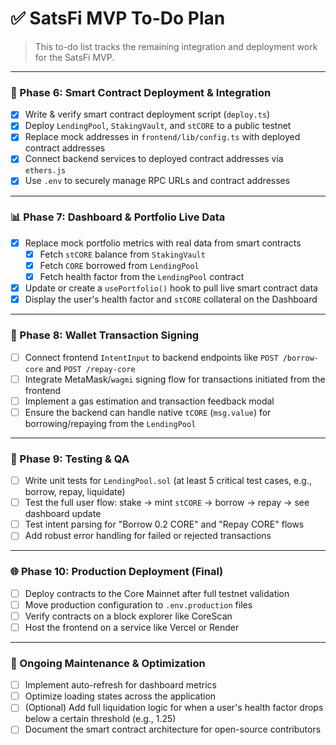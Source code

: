 # ✅ SatsFi MVP To-Do Plan

> This to-do list tracks the remaining integration and deployment work for the SatsFi MVP.

---

### 📂 Phase 6: Smart Contract Deployment & Integration

- [x] Write & verify smart contract deployment script (`deploy.ts`)
- [x] Deploy `LendingPool`, `StakingVault`, and `stCORE` to a public testnet
- [x] Replace mock addresses in `frontend/lib/config.ts` with deployed contract addresses
- [x] Connect backend services to deployed contract addresses via `ethers.js`
- [x] Use `.env` to securely manage RPC URLs and contract addresses

---

### 📊 Phase 7: Dashboard & Portfolio Live Data

- [x] Replace mock portfolio metrics with real data from smart contracts
  - [x] Fetch `stCORE` balance from `StakingVault`
  - [x] Fetch `CORE` borrowed from `LendingPool`
  - [x] Fetch health factor from the `LendingPool` contract
- [x] Update or create a `usePortfolio()` hook to pull live smart contract data
- [x] Display the user's health factor and `stCORE` collateral on the Dashboard

---

### 🔐 Phase 8: Wallet Transaction Signing

- [ ] Connect frontend `IntentInput` to backend endpoints like `POST /borrow-core` and `POST /repay-core`
- [ ] Integrate MetaMask/`wagmi` signing flow for transactions initiated from the frontend
- [ ] Implement a gas estimation and transaction feedback modal
- [ ] Ensure the backend can handle native `tCORE` (`msg.value`) for borrowing/repaying from the `LendingPool`

---

### 🧪 Phase 9: Testing & QA

- [ ] Write unit tests for `LendingPool.sol` (at least 5 critical test cases, e.g., borrow, repay, liquidate)
- [ ] Test the full user flow: stake → mint `stCORE` → borrow → repay → see dashboard update
- [ ] Test intent parsing for "Borrow 0.2 CORE" and "Repay CORE" flows
- [ ] Add robust error handling for failed or rejected transactions

---

### 🌐 Phase 10: Production Deployment (Final)

- [ ] Deploy contracts to the Core Mainnet after full testnet validation
- [ ] Move production configuration to `.env.production` files
- [ ] Verify contracts on a block explorer like CoreScan
- [ ] Host the frontend on a service like Vercel or Render

---

### 🔁 Ongoing Maintenance & Optimization

- [ ] Implement auto-refresh for dashboard metrics
- [ ] Optimize loading states across the application
- [ ] (Optional) Add full liquidation logic for when a user's health factor drops below a certain threshold (e.g., 1.25)
- [ ] Document the smart contract architecture for open-source contributors